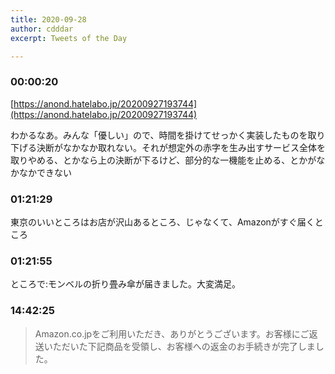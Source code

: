 ```yaml
---
title: 2020-09-28
author: cdddar
excerpt: Tweets of the Day

---
```


### 00:00:20

[https://anond.hatelabo.jp/20200927193744](https://anond.hatelabo.jp/20200927193744)

わかるなあ。みんな「優しい」ので、時間を掛けてせっかく実装したものを取り下げる決断がなかなか取れない。それが想定外の赤字を生み出すサービス全体を取りやめる、とかなら上の決断が下るけど、部分的な一機能を止める、とかがなかなかできない

### 01:21:29

東京のいいところはお店が沢山あるところ、じゃなくて、Amazonがすぐ届くところ

### 01:21:55

ところで:モンベルの折り畳み傘が届きました。大変満足。

### 14:42:25

> Amazon.co.jpをご利用いただき、ありがとうございます。お客様にご返送いただいた下記商品を受領し、お客様への返金のお手続きが完了しました。
